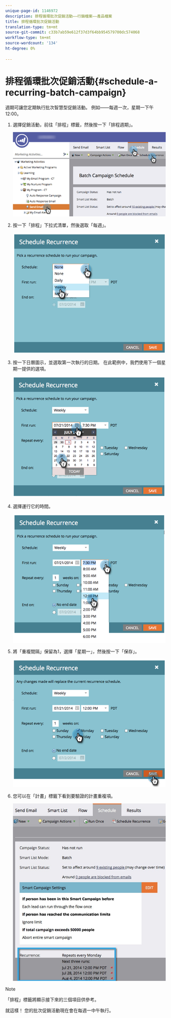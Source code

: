 ```yaml
---
unique-page-id: 1146972
description: 排程循環批次促銷活動——行銷檔案——產品檔案
title: 排程循環批次促銷活動
translation-type: tm+mt
source-git-commit: c33b7ab59e612f37d3f64bb954579700dc574068
workflow-type: tm+mt
source-wordcount: '134'
ht-degree: 0%

---
```



# 排程循環批次促銷活動{#schedule-a-recurring-batch-campaign}

週期可讓您定期執行批次智慧型促銷活動。 例如——每週一次，星期一下午12:00。

1. 選擇促銷活動，前往「排程」標籤，然後按一下「排程週期」。

   ![](assets/recurrencehands-sendemail.png)

1. 按一下「排程」下拉式清單，然後選取「每週」。

   ![](assets/image2014-9-22-11-3a41-3a42.png)

1. 按一下日曆圖示，並選取第一次執行的日期。 在此範例中，我們使用下一個星期一提供的選項。

   ![](assets/image2014-9-22-11-3a41-3a46.png)

1. 選擇運行它的時間。

   ![](assets/image2014-9-22-11-3a41-3a49.png)

1. 將「重複間隔」保留為1，選擇「星期一」，然後按一下「保存」。

   ![](assets/image2014-9-22-11-3a41-3a53.png)

1. 您可以在「計畫」標籤下看到要驗證的計畫重複項。

   ![](assets/recurrence.jpg)

>[!NOTE]
>
>「排程」標籤將顯示接下來的三個項目供參考。

就這樣！ 您的批次促銷活動現在會在每週一中午執行。